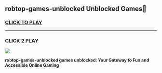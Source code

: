 
## robtop-games-unblocked Unblocked Games👋
<h3>
<a href="https://news.freeplayer.one?title=robtop-games-unblocked&ref=16F">CLICK TO PLAY</a></h3>
<hr>

<h3>
<a href="https://news.freeplayer.one?title=robtop-games-unblocked&ref=16F">CLICK 2 PLAY</a>
  
</h3>

<a href="https://news.freeplayer.one?title=robtop-games-unblocked&ref=16F/"><img src="https://clearcache.store/games.png"></a>


**robtop-games-unblocked games unblocked: Your Gateway to Fun and Accessible Online Gaming**
